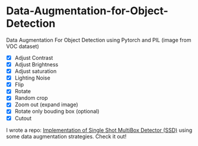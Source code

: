 # Data-Augmentation-for-Object-Detection
Data Augmentation For Object Detection using Pytorch and PIL (image from VOC dataset)

* [x] Adjust Contrast
* [x] Adjust Brightness
* [x] Adjust saturation
* [x] Lighting Noise
* [x] Flip
* [x] Rotate
* [x] Random crop
* [x] Zoom out (expand image)
* [x] Rotate only bouding box (optional)
* [x] Cutout

I wrote a repo: [Implementation of Single Shot MultiBox Detector (SSD)](https://github.com/anhtuan85/Pytorch-SSD-from-scratch) using some data augmentation strategies. Check it out!
